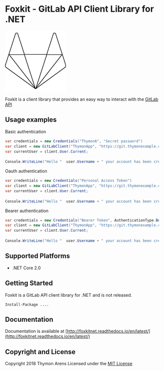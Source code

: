 # Foxkit - GitLab API Client Library for .NET

![Logo](foxkit.png)

Foxkit is a client library that provides an easy way to interact with the [GitLab API](https://docs.gitlab.com/ee/api/)

## Usage examples

Basic authentication
```c#
var credentials = new Credentials("ThymonA", "Secret password")
var client = new GitLabClient("ThymonApp", "https://git.thymonexample.com/", credentials);
var currentUser = client.User.Current;

Console.WriteLine("Hello "  user.Username + " your account has been created on " + user.CreatedAt)
```

Oauth authentication
```c#
var credentials = new Credentials("Personal Access Token")
var client = new GitLabClient("ThymonApp", "https://git.thymonexample.com/", credentials);
var currentUser = client.User.Current;

Console.WriteLine("Hello "  user.Username + " your account has been created on " + user.CreatedAt)
```

Bearer authentication
```c#
var credentials = new Credentials("Bearer Token", AuthenticationType.Bearer)
var client = new GitLabClient("ThymonApp", "https://git.thymonexample.com/", credentials);
var currentUser = client.User.Current;

Console.WriteLine("Hello "  user.Username + " your account has been created on " + user.CreatedAt)
```

## Supported Platforms 

* .NET Core 2.0

## Getting Started

Foxkit is a GitLab API client library for .NET and is not released.
```console
Install-Package ....
```

## Documentation

Documentation is available at [http://foxkitnet.readthedocs.io/en/latest/](http://foxkitnet.readthedocs.io/en/latest/)

## Copyright and License
Copyright 2018 Thymon Arens
Licensed under the [MIT License](https://github.com/ThymonA/Foxkit.net/blob/master/LICENSE)